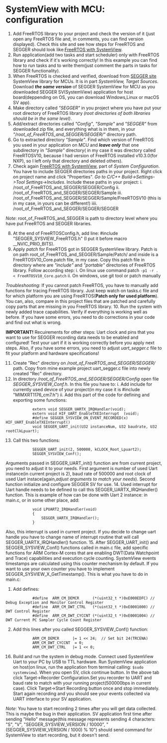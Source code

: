 	
# SystemView with MCU: configuration
			
1. Add FreeRTOS library to your project and check the version of it (just open any FreeRTOS file and, in comments, you can find version displayed). 
Check this site and see how steps for FreeRTOS and SEGGER should look like:[FreeRTOS with SystemView](https://wiki.segger.com/FreeRTOS_with_SystemView#System_Configuration).
2. Run application(add two tasks and start scheduler) only with FreeRTOS library and check if it's working correctly! In this example you can find how to run tasks and to write them(just comment the parts in tasks for SEGGER functionality).
3. When FreeRTOS is checked and verified, download from [SEGGER site](https://www.segger.com/downloads/systemview/) SystemView library for MCUs. It is in part *SystemView, Target Sources*. Download ***the same version*** of SEGGER SystemView for MCU as you downloaded SEGGER SV(SystemView) application for host board(deppending on OS, you can download Windows,Linux or macOS  SV app).
4. Make directory called *"SEGGER"* in you project where you have put your root directory of FreeRTOS library *(root directories of both libraries should be in the same level)*.
5. Add/extract directories called *"Config"*, *"Sample"* and *"SEGGER"* from downloaded zip file, and everything what is in them, in your *"/root_of_FreeRTOS_and_SEGGER/SEGGER/"* directory path.
6. Go to extracted directory *"Sample"*. Find which version of FreeRTOS you used in your application on MCU and ***leave only*** that one subdirectory in *"Sample"* directory( in my case it was directory called FreeRTOSV10, because I had version of FreeRTOS installed v10.3.0(for NXP), so I left only that directory and deleted others).
7. Check again [FreeRTOS with SystemView](https://wiki.segger.com/FreeRTOS_with_SystemView#System_Configuration), part of *System Configuration*. You have to include SEGGER directories paths in your project. Right click on project name and click "Properties". *Go to C/C++ Build->Settings->Tool Settings->Includes*. Include these paths in your project:
   i. /root_of_FreeRTOS_and_SEGGER/SEGGER/Config
   ii. /root_of_FreeRTOS_and_SEGGER/SEGGER/Sample
   iii. /root_of_FreeRTOS_and_SEGGER/SEGGER/Sample/FreeRTOSV10 (this is in my case, in yours can be different!)
   iiii. /root_of_FreeRTOS_and_SEGGER/SEGGER/SEGGER

*Note*: root_of_FreeRTOS_and_SEGGER is path to directory level where you have put FreeRTOS and SEGGER libraries. 

8. At the end of FreeRTOSConfig.h, add line: #include "SEGGER_SYSVIEW_FreeRTOS.h" (I put it  before macro __NVIC_PRIO_BITS).
9. Apply *patch* for FreeRTOS got in SEGGER SystemView library. Patch is on path root_of_FreeRTOS_and_SEGGER/Sample/Patch/ and inside is a FreeRTOSV10_Core.patch file, in my case. Copy this patch file in directory where are *"include"* and  *"portable"* directories of FreeRTOS library. Follow according step:
   i. On linux use command patch ```-p1 -r . < FreeRTOSV10_Core.patch``` 
   ii. On windows, use git tool or patch manually 

  *Troubleshooting*: If you cannot patch FreeRTOS, you have to manually add functions for tracing FreeRTOS library. Just keep watch on tasks.c file and for which platform you are using FreeRTOS(**Patch only for used platform**). You can, also, compare in this project files that are patched and carefully copy parts that are missing in you FreeRTOS library.
10. Run the system with newly added trace capabilities. Verify if everything is working well as before. If you have some errors, you need to do corrections in your code and find out what is wrong.
 
**IMPORTANT!** Recuirements for other steps: Uart clock and pins that you want to use for SEGGER recording data needs to be enabled and configured! Test your uart if it is working correctly before you apply next steps. Also, if you have some errors, you need to adjust *uart_segger.c* file to fit your platform and hardware specifications!
  		   
11. Create "Rec" directory on */root_of_FreeRTOS_and_SEGGER/SEGGER/* path. Copy from mine example project uart_segger.c file into newly created "Rec" directory.
12. In directory */root_of_FreeRTOS_and_SEGGER/SEGGER/Config* open file *SEGGER_SYSVIEW_Conf.h*. In this file you have to:
   i. Add include for currently used device of your project(in my case it is #include "MIMXRT1176_cm7.h")
   ii. Add this part of the code for defining and exporting some functions:
```
			extern void SEGGER_UARTX_IRQHandler(void);
			extern void HIF_UART_EnableTXEInterrupt  (void);
			#define SEGGER_SYSVIEW_ON_EVENT_RECORDED(x)  HIF_UART_EnableTXEInterrupt()
			void SEGGER_UART_init(U32 instanceNum, U32 baudrate, U32 rootClkLpuart);
```
13. Call this two functions:
```
			SEGGER_UART_init(2, 500000, kCLOCK_Root_Lpuart2);
			SEGGER_SYSVIEW_Conf();
```
Arguments passed in SEGGER_UART_init() function are from current project, you need to adjust it to your needs.
First argument is number of used Uart instance(in current project is 2), baud rate of 500000 and root clock of used Uart instace(again,*adjust arguments to match your needs*). 
Second function initialize and configure SEGGER SV for use. 
14. Used interrupt for Uart handle needs to be defined to call this SEGGER_UARTX_IRQHandler() function. This is example of how can be done with Uart 2 instance: in main.c, or in some other place, add:
```
			void LPUART2_IRQHandler(void)
			{
				SEGGER_UARTX_IRQHandler();
			}
```
Also, this interrupt is used in current project. If you decide to change uart handle you have to change name of interrupt routine that will call SEGGER_UARTX_IRQHandler() function.
15. After SEGGER_UART_init() and SEGGER_SYSVIEW_Conf() functions called in main.c file, add specific functions for ARM Cortex-M cores that are enabling DWT(Data Watchpoint and Trace) capabilities and execution cycle counting. SystemView events timestamps are calculated using this counter mechanism by default. If you want to use your own counter you have to implement SEGGER_SYSVIEW_X_GetTimestamp(). This is what you have to do in main.c:
1. Add defines:
```
			#define  ARM_CM_DEMCR      (*(uint32_t *)0xE000EDFC) // Debug Exception and Monitor Control Register
			#define  ARM_CM_DWT_CTRL   (*(uint32_t *)0xE0001000) // DWT Control Register
			#define  ARM_CM_DWT_CYCCNT (*(uint32_t *)0xE0001004) // DWT Current PC Sampler Cycle Count Register
```
2. Add this lines after you called SEGGER_SYSVIEW_Conf() function:
```
		  	ARM_CM_DEMCR      |= 1 << 24;  // Set bit 24(TRCENA)
  			ARM_CM_DWT_CYCCNT  = 0;
  			ARM_CM_DWT_CTRL   |= 1 << 0; 
```
16. Build and run the system in debug mode. Connect used SystemView Uart to your PC by USB to TTL hardware. Run SystemView application on host(on linux, run the application from terminal calling: ```$sudo systemview```). When you open SV, click continue button. In the above tab click Target->Recorder Configuration.Set you recorder to UART and baud rate to match with your running project(500000bps in current case). Click Target->Start Recording button once and stop immediately. Start again recording and you should see your events collected via UART interface to your SV application.
 
*Note*: You have to start  recording 2 times after you will get data collected. This is maybe the bug in their application. SV application first time after sending "Hello" message(this message represents sending 4 characters: "S", "V", "SEGGER_SYSVIEW_VERSION / 10000", "(SEGGER_SYSVIEW_VERSION / 1000) % 10") should send command for SystemView to start recording, but it doesn't send.	
